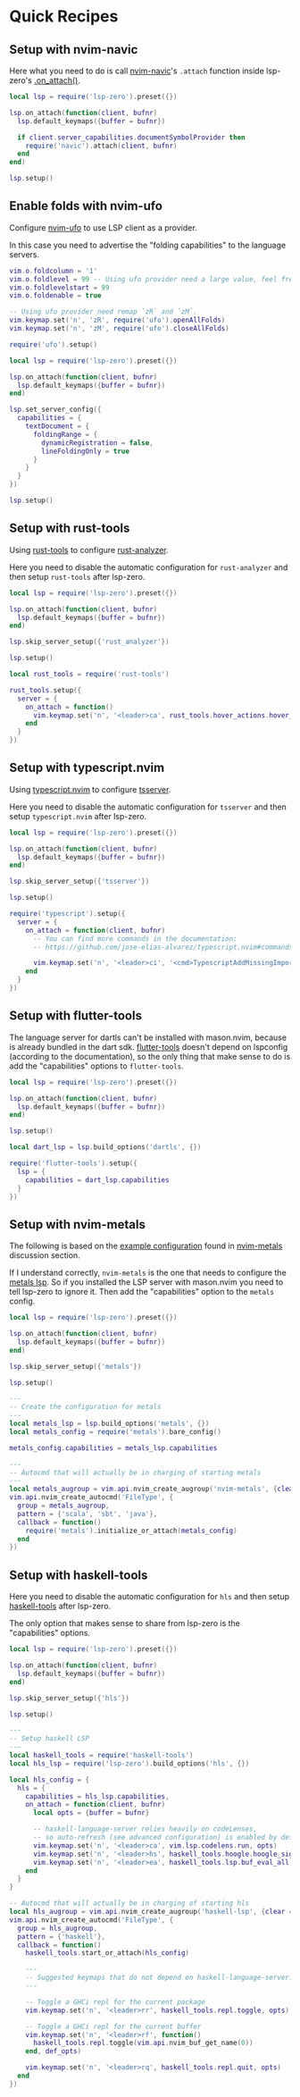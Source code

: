 # Quick Recipes

## Setup with nvim-navic

Here what you need to do is call [nvim-navic](https://github.com/SmiteshP/nvim-navic)'s `.attach` function inside lsp-zero's [.on_attach()](https://github.com/VonHeikemen/lsp-zero.nvim/blob/v2.x/doc/md/api-reference.md#on_attachcallback). 

```lua
local lsp = require('lsp-zero').preset({})

lsp.on_attach(function(client, bufnr)
  lsp.default_keymaps({buffer = bufnr})

  if client.server_capabilities.documentSymbolProvider then
    require('navic').attach(client, bufnr)
  end
end)

lsp.setup()
```

## Enable folds with nvim-ufo

Configure [nvim-ufo](https://github.com/kevinhwang91/nvim-ufo) to use LSP client as a provider.

In this case you need to advertise the "folding capabilities" to the language servers.

```lua
vim.o.foldcolumn = '1'
vim.o.foldlevel = 99 -- Using ufo provider need a large value, feel free to decrease the value
vim.o.foldlevelstart = 99
vim.o.foldenable = true

-- Using ufo provider need remap `zR` and `zM`.
vim.keymap.set('n', 'zR', require('ufo').openAllFolds)
vim.keymap.set('n', 'zM', require('ufo').closeAllFolds)

require('ufo').setup()

local lsp = require('lsp-zero').preset({})

lsp.on_attach(function(client, bufnr)
  lsp.default_keymaps({buffer = bufnr})
end)

lsp.set_server_config({
  capabilities = {
    textDocument = {
      foldingRange = {
        dynamicRegistration = false,
        lineFoldingOnly = true
      }
    }
  }
})

lsp.setup()
```

## Setup with rust-tools

Using [rust-tools](https://github.com/simrat39/rust-tools.nvim) to configure [rust-analyzer](https://github.com/rust-analyzer/rust-analyzer).  

Here you need to disable the automatic configuration for `rust-analyzer` and then setup `rust-tools` after lsp-zero.

```lua
local lsp = require('lsp-zero').preset({})

lsp.on_attach(function(client, bufnr)
  lsp.default_keymaps({buffer = bufnr})
end)

lsp.skip_server_setup({'rust_analyzer'})

lsp.setup()

local rust_tools = require('rust-tools')

rust_tools.setup({
  server = {
    on_attach = function()
      vim.keymap.set('n', '<leader>ca', rust_tools.hover_actions.hover_actions, {buffer = bufnr})
    end
  }
})
```

## Setup with typescript.nvim

Using [typescript.nvim](https://github.com/jose-elias-alvarez/typescript.nvim) to configure [tsserver](https://github.com/typescript-language-server/typescript-language-server).

Here you need to disable the automatic configuration for `tsserver` and then setup `typescript.nvim` after lsp-zero.

```lua
local lsp = require('lsp-zero').preset({})

lsp.on_attach(function(client, bufnr)
  lsp.default_keymaps({buffer = bufnr})
end)

lsp.skip_server_setup({'tsserver'})

lsp.setup()

require('typescript').setup({
  server = {
    on_attach = function(client, bufnr)
      -- You can find more commands in the documentation:
      -- https://github.com/jose-elias-alvarez/typescript.nvim#commands

      vim.keymap.set('n', '<leader>ci', '<cmd>TypescriptAddMissingImports<cr>', {buffer = bufnr})
    end
  }
})
```

## Setup with flutter-tools

The language server for dartls can't be installed with mason.nvim, because is already bundled in the dart sdk. [flutter-tools](https://github.com/akinsho/flutter-tools.nvim) doesn't depend on lspconfig (according to the documentation), so the only thing that make sense to do is add the "capabilities" options to `flutter-tools`.

```lua
local lsp = require('lsp-zero').preset({})

lsp.on_attach(function(client, bufnr)
  lsp.default_keymaps({buffer = bufnr})
end)

lsp.setup()

local dart_lsp = lsp.build_options('dartls', {})

require('flutter-tools').setup({
  lsp = {
    capabilities = dart_lsp.capabilities
  }
})
```

## Setup with nvim-metals

The following is based on the [example configuration](https://github.com/scalameta/nvim-metals/discussions/39) found in [nvim-metals](https://github.com/scalameta/nvim-metals) discussion section.

If I understand correctly, `nvim-metals` is the one that needs to configure the [metals lsp](https://scalameta.org/metals/). So if you installed the LSP server with mason.nvim you need to tell lsp-zero to ignore it. Then add the "capabilities" option to the `metals` config.

```lua
local lsp = require('lsp-zero').preset({})

lsp.on_attach(function(client, bufnr)
  lsp.default_keymaps({buffer = bufnr})
end)

lsp.skip_server_setup({'metals'})

lsp.setup()

---
-- Create the configuration for metals
---
local metals_lsp = lsp.build_options('metals', {})
local metals_config = require('metals').bare_config()

metals_config.capabilities = metals_lsp.capabilities

---
-- Autocmd that will actually be in charging of starting metals
---
local metals_augroup = vim.api.nvim_create_augroup('nvim-metals', {clear = true})
vim.api.nvim_create_autocmd('FileType', {
  group = metals_augroup,
  pattern = {'scala', 'sbt', 'java'},
  callback = function()
    require('metals').initialize_or_attach(metals_config)
  end
})
```

## Setup with haskell-tools

Here you need to disable the automatic configuration for `hls` and then setup [haskell-tools](https://github.com/mrcjkb/haskell-tools.nvim) after lsp-zero.

The only option that makes sense to share from lsp-zero is the "capabilities" options.

```lua
local lsp = require('lsp-zero').preset({})

lsp.on_attach(function(client, bufnr)
  lsp.default_keymaps({buffer = bufnr})
end)

lsp.skip_server_setup({'hls'})

lsp.setup()

---
-- Setup haskell LSP
---
local haskell_tools = require('haskell-tools')
local hls_lsp = require('lsp-zero').build_options('hls', {})

local hls_config = {
  hls = {
    capabilities = hls_lsp.capabilities,
    on_attach = function(client, bufnr)
      local opts = {buffer = bufnr}

      -- haskell-language-server relies heavily on codeLenses,
      -- so auto-refresh (see advanced configuration) is enabled by default
      vim.keymap.set('n', '<leader>ca', vim.lsp.codelens.run, opts)
      vim.keymap.set('n', '<leader>hs', haskell_tools.hoogle.hoogle_signature, opts)
      vim.keymap.set('n', '<leader>ea', haskell_tools.lsp.buf_eval_all, opts)
    end
  }
}

-- Autocmd that will actually be in charging of starting hls
local hls_augroup = vim.api.nvim_create_augroup('haskell-lsp', {clear = true})
vim.api.nvim_create_autocmd('FileType', {
  group = hls_augroup,
  pattern = {'haskell'},
  callback = function()
    haskell_tools.start_or_attach(hls_config)

    ---
    -- Suggested keymaps that do not depend on haskell-language-server:
    ---

    -- Toggle a GHCi repl for the current package
    vim.keymap.set('n', '<leader>rr', haskell_tools.repl.toggle, opts)

    -- Toggle a GHCi repl for the current buffer
    vim.keymap.set('n', '<leader>rf', function()
      haskell_tools.repl.toggle(vim.api.nvim_buf_get_name(0))
    end, def_opts)

    vim.keymap.set('n', '<leader>rq', haskell_tools.repl.quit, opts)
  end
})
```

